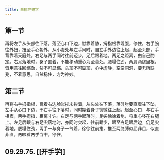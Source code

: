 ```yaml
---
title: 白鹤亮翅学
---
```


## 第一节

再将左手从头部往下落，落至心口下边，肘靠着胁，拇指根靠着腹，停住。右手腕往外扭，扭至手心朝外，从小腹处与左手同时，自左手外边往上起，起至头部，手背靠着天庭处。右足与两手同时往前迈步，足后跟着地。两足之距离，由自己酌定。右足落地时，身子直着，不能移动重心为至善处。腰塌住劲，两肩两腿里根，皆用意往回缩劲，然不可显缩，头顶不可显顶，心中虚静，空空洞洞，要无所联兆，不着意思，自然稳住，方为神妙。
## 第二节

再将右手拇指根，离着右边脸似挨未挨着，从头处往下落，落时肘要直着往下坠，左手从心口下边，于右手往下落时，同时靠着身子微微往上起，起至心口，与右手相表，两手拇指，相离寸许。右足与两手起落时，足尖徐徐着地，将重心移在右腿上。左足后跟与右足尖落地时，亦同时欠起，往前跟步，跟至右足跟后边，仍足尖着地。腰塌住劲，两手一与身子一气着，徐徐往前推，推至两胳膊似屈非屈，似直非直，两眼看两手当中，停住。
## 09.29.75. [[开手学]]
##
